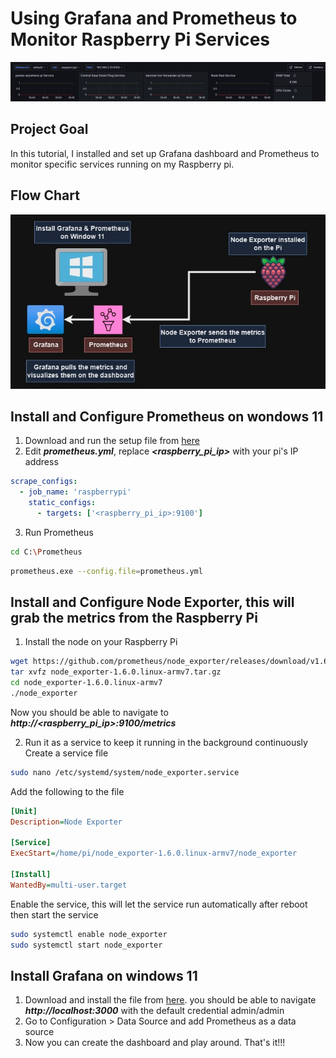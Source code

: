 # Using Grafana and Prometheus to Monitor Raspberry Pi Services

![alt text](https://github.com/withabubaker/Using-Grafana-and-Prometheus-to-Monitor-Raspberry-Pi-Services/blob/main/img/GrafanaDash.jpg)


## Project Goal
In this tutorial, I installed and set up Grafana dashboard and Prometheus to monitor specific services running on my Raspberry pi.

## Flow Chart
![alt text](https://github.com/withabubaker/Using-Grafana-and-Prometheus-to-Monitor-Raspberry-Pi-Services/blob/main/img/GrafanaFlowChart.jpg)


## Install and Configure Prometheus on wondows 11

1. Download and run the setup file from [here](https://prometheus.io/download/)
2. Edit ***prometheus.yml***, replace ***<raspberry_pi_ip>*** with your pi's IP address
```yaml
scrape_configs:
  - job_name: 'raspberrypi'
    static_configs:
      - targets: ['<raspberry_pi_ip>:9100']
```

3. Run Prometheus
```bash
cd C:\Prometheus
```
```bash
prometheus.exe --config.file=prometheus.yml
```

## Install and Configure Node Exporter, this will grab the metrics from the Raspberry Pi

1. Install the node on your Raspberry Pi
```bash
wget https://github.com/prometheus/node_exporter/releases/download/v1.6.0/node_exporter-1.6.0.linux-armv7.tar.gz
tar xvfz node_exporter-1.6.0.linux-armv7.tar.gz
cd node_exporter-1.6.0.linux-armv7
./node_exporter
```
  Now you should be able to navigate to ***http://<raspberry_pi_ip>:9100/metrics***

2. Run it as a service to keep it running in the background continuously
Create a service file
```bash
sudo nano /etc/systemd/system/node_exporter.service
```
  Add the following to the file
```ini
[Unit]
Description=Node Exporter

[Service]
ExecStart=/home/pi/node_exporter-1.6.0.linux-armv7/node_exporter

[Install]
WantedBy=multi-user.target
```

  Enable the service, this will let the service run automatically after reboot then start the service
```bash
sudo systemctl enable node_exporter
sudo systemctl start node_exporter
```

## Install Grafana on windows 11

1. Download and install the file from [here](https://grafana.com/grafana/download?pg=get&plcmt=selfmanaged-box1-cta1&platform=windows).
   you should be able to navigate ***http://localhost:3000*** with the default credential admin/admin
2. Go to Configuration > Data Source and add Prometheus as a data source
4. Now you can create the dashboard and play around. That's it!!!

